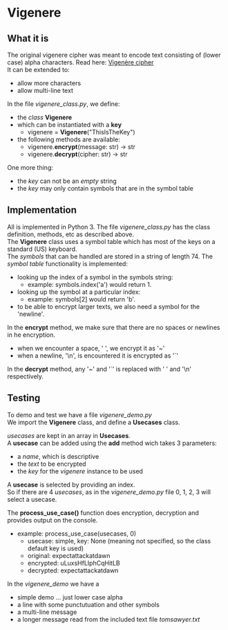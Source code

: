 # Vigenere
## What it is
The original vigenere cipher was meant to encode text consisting of (lower case) alpha characters. 
Read here: [Vigenère cipher](https://en.wikipedia.org/wiki/Vigen%C3%A8re_cipher)  
It can be extended to:
* allow more characters
* allow multi-line text

In the file *vigenere_class.py*, we define:
* the _class_ **Vigenere**
* which can be instantiated with a **key**
    * vigenere = __Vigenere__("ThisIsTheKey")
* the following methods are available:
    * vigenere.__encrypt__(message: str) -> str
    * vigenere.__decrypt__(cipher: str) -> str

One more thing: 
* the _key_ can not be an _empty_ string
* the _key_ may only contain symbols that are in the symbol table



## Implementation
All is implemented in Python 3.
The file *vigenere_class.py* has the class definition, methods, etc as described above.  
The **Vigenere** class uses a symbol table which has most of the keys on a standard (US) keyboard.  
The _symbols_ that can be handled are stored in a string of length 74.
The _symbol table_ functionality is implemented:
* looking up the index of a symbol in the symbols string:
    * example: symbols.index('a') would return 1.
* looking up the symbol at a particular index:
    * example: symbols[2] would return 'b'.
* to be able to encrypt larger texts, we also need a symbol for the 'newline'.

In the **encrypt** method, we make sure that there are no spaces or newlines in he encryption.
* when we encounter a space, ' ', we encrypt it as '~'
* when a newline, '\n', is encountered it is encrypted as '`'

In the **decrypt** method, any '~' and '`' is replaced with ' ' and '\n' respectively.

## Testing
To demo and test we have a file *vigenere_demo.py*  
We import the **Vigenere** class, and define a **Usecases** class.

_usecases_ are kept in an array in **Usecases**.  
A __usecase__ can be added using the __add__ method wich takes 3 parameters:
* a _name_, which is descriptive
* the _text_ to be encrypted
* the _key_ for the _vigenere_ instance to be used

A __usecase__ is selected by providing an index.  
So if there are 4 _usecases_, as in the *vigenere_demo.py* file 0, 1, 2, 3 will select a usecase.  

The **process_use_case()** function does encryption, decryption and provides output on the console.  
* example: process_use_case(usecases, 0)
    * usecase: simple, key: None (meaning not specified, so the class default key is used)
    * original: expectattackatdawn
    * encrypted: uLuxsHfLIphCqHitLB
    * decrypted: expectattackatdawn

In the *vigenere_demo* we have a 
* simple demo ... just lower case alpha
* a line with some punctutuation and other symbols
* a multi-line message
* a longer message read from the included text file _tomsawyer.txt_

